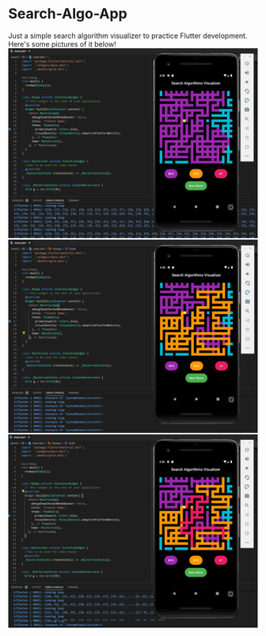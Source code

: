 ﻿# Search-Algo-App
Just a simple search algorithm visualizer to practice Flutter development.
Here's some pictures of it below!
![alt text](https://github.com/SharifUzzell/Search-Algo-App/blob/master/search/lib/assets/bfs.png?raw=true)
![alt text](https://github.com/SharifUzzell/Search-Algo-App/blob/master/search/lib/assets/dfs.png?raw=true)
![alt text](https://github.com/SharifUzzell/Search-Algo-App/blob/master/search/lib/assets/a_star.png?raw=true)
